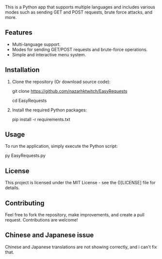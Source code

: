 This is a Python app that supports multiple languages and includes various modes such as sending GET and POST requests, brute force attacks, and more.

## Features

- Multi-language support.
- Modes for sending GET/POST requests and brute-force operations.
- Simple and interactive menu system.

## Installation
    
1. Clone the repository (Or download source code):
    
   git clone https://github.com/nazarhktwitch/EasyRequests

   cd EasyRequests

3. Install the required Python packages:

   pip install -r requirements.txt

## Usage

To run the application, simply execute the Python script:

py EasyRequests.py

## License

This project is licensed under the MIT License - see the ()[LICENSE] file for details.

## Contributing

Feel free to fork the repository, make improvements, and create a pull request. Contributions are welcome!

## Chinese and Japanese issue

Chinese and Japanese translations are not showing correctly, and i can't fix that.

